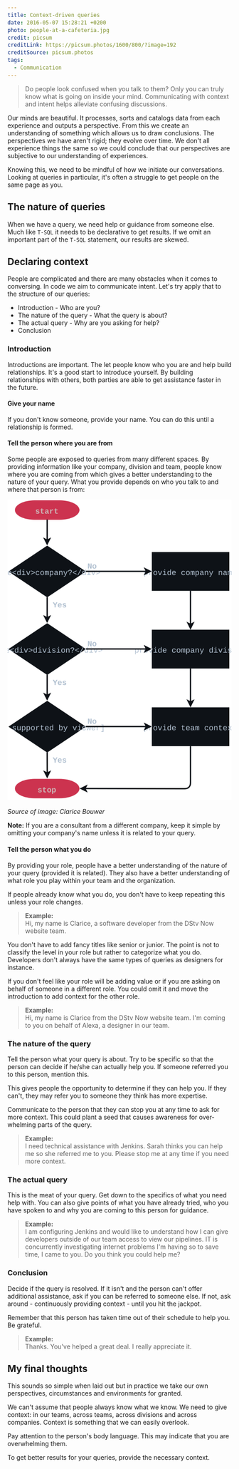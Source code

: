 ```yaml
---
title: Context-driven queries
date: 2016-05-07 15:28:21 +0200
photo: people-at-a-cafeteria.jpg
credit: picsum
creditLink: https://picsum.photos/1600/800/?image=192
creditSource: picsum.photos
tags:
  - Communication
---
```


> Do people look confused when you talk to them? Only you can truly know what
> is going on inside your mind. Communicating with context and intent
> helps alleviate confusing discussions.

Our minds are beautiful. It processes, sorts and catalogs data from each
experience and outputs a perspective. From this we create an understanding of
something which allows us to draw conclusions. The
perspectives we have aren't rigid; they evolve over time.
We don't all experience things the same so we could conclude that our
perspectives are subjective to our understanding of experiences.

Knowing this, we need to be mindful of how we initiate our conversations. Looking
at queries in particular, it's often a struggle to get people on the same page
as you.

## The nature of queries

When we have a query, we need help or guidance from someone else. Much like
`T-SQL` it needs to be declarative to get results. If we omit an important part
of the `T-SQL` statement, our results are skewed.

## Declaring context

People are complicated and there are many obstacles when it comes to conversing.
In code we aim to communicate intent. Let's try apply that to the structure of
our queries:

- Introduction - Who are you?
- The nature of the query - What the query is about?
- The actual query - Why are you asking for help?
- Conclusion

### Introduction

Introductions are important. The let people know who you are and help
build relationships. It's a good start to introduce yourself.
By building relationships with others, both parties are able to get assistance
faster in the future.

#### Give your name

If you don't know someone, provide your name. You can do this until a relationship
is formed.

#### Tell the person where you are from

Some people are exposed to queries from many different spaces.
By providing information like your company, division and team, people know
where you are coming from which gives a better understanding to the nature of
your query. What you provide depends on who you talk to and where
that person is from:

![Flow chart](./context-where-you-are-from.svg "Flow chart for deciding how to communicate where you are from")

_Source of image: Clarice Bouwer_

**Note:** If you are a consultant from a different company, keep it simple by
omitting your company's name unless it is related to your query.

#### Tell the person what you do

By providing your role, people have a better understanding of the nature of
your query (provided it is related). They also have a better
understanding of what role you play within your team and the organization.

If people already know what you do, you don't have to keep repeating this unless
your role changes.

> **Example:**<br/>Hi, my name is Clarice, a software developer from the
> DStv Now website team.

You don't have to add fancy titles like senior or junior. The point is not to
classify the level in your role but rather to categorize what you do. Developers
don't always have the same types of queries as designers for instance.

If you don't feel like your role will be adding value or if you are asking on
behalf of someone in a different role. You could omit it and move the introduction to add
context for the other role.

> **Example:**<br/>Hi, my name is Clarice from the DStv Now website team.
> I'm coming to you on behalf of Alexa, a designer in our team.

### The nature of the query

Tell the person what your query is about. Try to be specific so that the person
can decide if he/she can actually help you. If someone referred you to this
person, mention this.

This gives people the opportunity to determine if they can help you. If they
can't, they may refer you to someone they think has more expertise.

Communicate to the person that they can stop you at any time to ask for more
context. This could plant a seed that causes awareness for over-whelming
parts of the query.

> **Example:**<br/> I need technical assistance with Jenkins. Sarah thinks you can help me
> so she referred me to you. Please stop me at any time if you need more context.

### The actual query

This is the meat of your query. Get down to the specifics of what you
need help with. You can also give points of what you have already tried,
who you have spoken to and why you are coming to this person for guidance.

> **Example:**<br/> I am configuring Jenkins and would like to understand how I can
> give developers outside of our team access to view our pipelines. IT is concurrently
> investigating internet problems I'm having so to save time, I came to you.
> Do you think you could help me?

### Conclusion

Decide if the query is resolved. If it isn't and the person can't offer
additional assistance, ask if you can be referred to someone else. If not,
ask around - continuously providing context - until you hit the jackpot.

Remember that this person has taken time out of their schedule to help you. Be
grateful.

> **Example:**<br/> Thanks. You've helped a great deal. I really appreciate it.

## My final thoughts

This sounds so simple when laid out but in practice we take our own perspectives,
circumstances and environments for granted.

We can't assume that people always know what we know. We need to give context: in our
teams, across teams, across divisions and across companies. Context is something
that we can easily overlook.

Pay attention to the person's body language. This may indicate that you are
overwhelming them.

To get better results for your queries, provide the necessary context.
